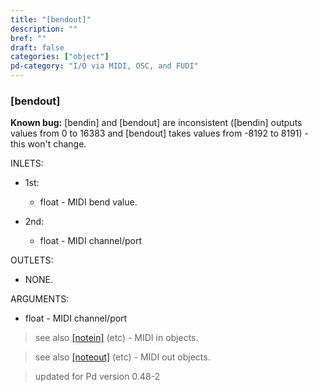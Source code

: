 ```yaml
---
title: "[bendout]"
description: ""
bref: ""
draft: false
categories: ["object"]
pd-category: "I/O via MIDI, OSC, and FUDI"
---
```


### [bendout]

**Known bug:** [bendin] and [bendout] are inconsistent ([bendin] outputs values from 0 to 16383 and [bendout] takes values from -8192 to 8191) - this won't change.

INLETS:

- 1st: 
 
  - float - MIDI bend value.
  
- 2nd: 

  - float - MIDI channel/port

OUTLETS:
  
- NONE.
  
ARGUMENTS:

- float - MIDI channel/port


> see also [[notein]](../notein) (etc) - MIDI in objects.

> see also [[noteout]](../noteout) (etc) - MIDI out objects.

> updated for Pd version 0.48-2
 
